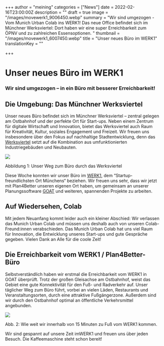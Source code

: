 +++
author = "meining"
categories = ["News"]
date = 2022-02-16T23:00:00Z
description = ""
draft = true
image = "/images/movewerk1_9006450.webp"
summary = "Wir sind umgezogen - Vom Munich Urban Colab ins WERK1! Das neue Office befindet sich im Münchner Werksviertel: Dort haben wir eine super Erreichbarkeit zum ÖPNV und zu zahlreichen Essensoptionen. "
thumbnail = "/images/movewerk1_6007450.webp"
title = "Unser neues Büro im WERK1"
translationKey = ""

+++
# Unser neues Büro im WERK1

### Wir sind umgezogen – in ein Büro mit besserer Erreichbarkeit!

## Die Umgebung: Das Münchner Werksviertel

Unser neues Büro befindet sich im Münchner Werksviertel – zentral gelegen am Ostbahnhof und der perfekte Ort für Start-ups. Neben einem Zentrum für digitale Wirtschaft und Innovation, bietet das Werksviertel auch Raum für Kreativität, Kultur, soziales Engagement und Freizeit. Wir freuen uns insbesondere über den Fokus auf nachhaltige Stadtentwicklung, denn das [Werksviertel](https://werksviertel-mitte.de/ "Werksviertel") setzt auf die Kombination aus umfunktionierten Industriegebäuden und Neubauten.

![](/images/movewerk1-fusszone_76851024.webp)

Abbildung 1: Unser Weg zum Büro durch das Werksviertel

Diese Woche konnten wir unser Büro im [WERK1](https://www.werk1.com/coworking-muenchen-werk1/ "Werk1"), dem “Startup- freundlichsten Ort Münchens“ beziehen. Wir freuen uns sehr, dass wir jetzt mit Plan4Better unseren eigenen Ort haben, um gemeinsam an unserer Planungssoftware [GOAT](/was-ist-goat/ "GOAT") und weiteren, spannenden Projekte zu arbeiten.

## Auf Wiedersehen, Colab

Mit jedem Neuanfang kommt leider auch ein kleiner Abschied: Wir verlassen das Munich Urban Colab und müssen uns deshalb auch von unseren Colab-Freund:innen verabschieden. Das Munich Urban Colab hat uns viel Raum für Innovation, die Entwicklung unseres Start-ups und gute Gespräche gegeben. Vielen Dank an Alle für die coole Zeit!

## Die Erreichbarkeit vom WERK1 / Plan4Better-Büro

Selbstverständlich haben wir erstmal die Erreichbarkeit vom WERK1 in GOAT überprüft. Trotz der großen Gleisachse am Ostbahnhof, weist das Gebiet eine gute Konnektivität für den Fuß- und Radverkehr auf. Unser täglicher Weg zum Büro führt, vorbei an vielen Läden, Restaurants und Veranstaltungsorten, durch eine attraktive Fußgängerzone. Außerdem sind wir durch den Ostbahnhof optimal an öffentliche Verkehrsmittel angebunden.

![](/images/movewerk1_15minmap.webp)

Abb. 2: Wie weit wir innerhalb von 15 Minuten zu Fuß vom WERK1 kommen.

Wir sind gespannt auf unsere Zeit imWERK1 und freuen uns über jeden Besuch. Die Kaffeemaschine steht schon bereit!